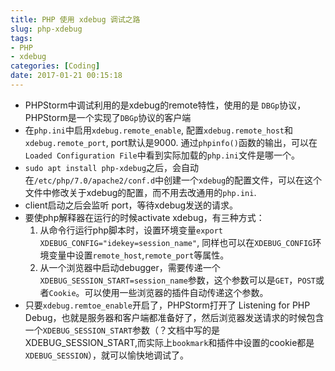 ```yaml
---
title: PHP 使用 xdebug 调试之路
slug: php-xdebug
tags:
- PHP
- xdebug
categories: [Coding]
date: 2017-01-21 00:15:18
---
```



- PHPStorm中调试利用的是xdebug的remote特性，使用的是 `DBGp`协议，PHPStorm是一个实现了`DBGp`协议的客户端
- 在`php.ini`中启用`xdebug.remote_enable`, 配置`xdebug.remote_host`和`xdebug.remote_port`, port默认是9000.
  通过`phpinfo()`函数的输出，可以在`Loaded Configuration File`中看到实际加载的`php.ini`文件是哪一个。
- `sudo apt install php-xdebug`之后，会自动在`/etc/php/7.0/apache2/conf.d`中创建一个`xdebug`的配置文件，可以在这个文件中修改关于xdebug的配置，而不用去改通用的`php.ini`.
- client启动之后会监听 port，等待xdebug发送的请求。
- 要使php解释器在运行的时候activate xdebug，有三种方式：
  1. 从命令行运行php脚本时，设置环境变量`export XDEBUG_CONFIG="idekey=session_name"`, 同样也可以在`XDEBUG_CONFIG`环境变量中设置`remote_host`,`remote_port`等属性。
  2. 从一个浏览器中启动debugger，需要传递一个`XDEBUG_SESSION_START=session_name`参数，这个参数可以是`GET`，`POST`或者`Cookie`。可以使用一些浏览器的插件自动传递这个参数。
- 只要`xdebug.remtoe_enable`开启了，PHPStorm打开了 Listening for PHP Debug，也就是服务器和客户端都准备好了，然后浏览器发送请求的时候包含一个`XDEBUG_SESSION_START`参数（？文档中写的是XDEBUG_SESSION_START,而实际上`bookmark`和插件中设置的cookie都是`XDEBUG_SESSION`），就可以愉快地调试了。